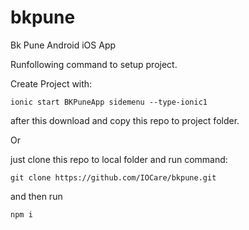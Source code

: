 # bkpune
Bk Pune Android iOS App

Runfollowing command to setup project.

Create Project with:

`ionic start BKPuneApp sidemenu --type-ionic1`

after this download and copy this repo to project folder.

Or 

just clone this repo to local folder and run command:

`git clone https://github.com/IOCare/bkpune.git`

and then run

`npm i`


